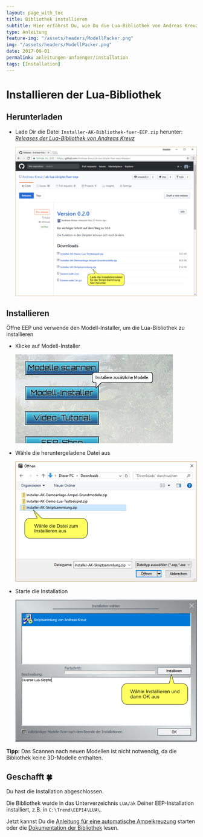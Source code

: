 ```yaml
---
layout: page_with_toc
title: Bibliothek installieren
subtitle: Hier erfährst Du, wie Du die Lua-Bibliothek von Andreas Kreuz herunterladen und direkt in EEP installieren kannst.
type: Anleitung
feature-img: "/assets/headers/ModellPacker.png"
img: "/assets/headers/ModellPacker.png"
date: 2017-09-01
permalink: anleitungen-anfaenger/installation
tags: [Installation]
---
```


# Installieren der Lua-Bibliothek

## Herunterladen
* Lade Dir die Datei `Installer-AK-Bibliothek-fuer-EEP.zip` herunter: _[Releases der Lua-Bibliothek von Andreas Kreuz](https://github.com/Andreas-Kreuz/ak-lua-bibliothek-fuer-eep/releases)_

    ![BILD](../assets/tutorial/installation/InstallationDownload.png)

## Installieren
Öffne EEP und verwende den Modell-Installer, um die Lua-Bibliothek zu installieren
* Klicke auf Modell-Installer

    ![BILD](../assets/tutorial/installation/Installation-Modell-Installer.png)

* Wähle die heruntergeladene Datei aus

    ![BILD](../assets/tutorial/installation/Installation-Datei-waehlen.png)

* Starte die Installation

    ![BILD](../assets/tutorial/installation/Installation-Modell-installieren.png)

__Tipp:__ Das Scannen nach neuen Modellen ist nicht notwendig, da die Bibliothek keine 3D-Modelle enthalten.

## Geschafft :four_leaf_clover:
Du hast die Installation abgeschlossen.

Die Bibliothek wurde in das  Unterverzeichnis `LUA/ak` Deiner EEP-Installation installiert, z.B. in `C:\Trend\EEP14\LUA\`.

Jetzt kannst Du die [Anleitung für eine automatische Ampelkreuzung](../anleitungen-fortgeschrittene/ampelkreuzung) starten oder die [Dokumentation der Bibliothek](../LUA/ak/) lesen.

